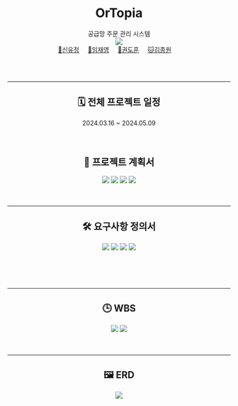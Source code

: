 <div align=center>

# OrTopia
공급망 주문 관리 시스템
<br>
<a href = "https://www.notion.so/c275b28e80d348438337a95a55b7bc56"><img src="https://img.shields.io/badge/Team Notion-ffffff?style=social&logo=Notion&logoColor=black" /></a>
<br>
[🤠신유정](https://github.com/yujeong-shin)&nbsp;&nbsp;&nbsp;&nbsp;&nbsp;[🐻임재영](https://github.com/Hi-Imjaeyoung)&nbsp;&nbsp;&nbsp;&nbsp;&nbsp;[🐼권도훈](https://github.com/kwondohoon1)&nbsp;&nbsp;&nbsp;&nbsp;&nbsp;[🐱김종원](https://github.com/Kimjongwon1)&nbsp;&nbsp;&nbsp;&nbsp;&nbsp;
</div>
<br>
<br>

---
<div align=center>
<h2> 🗓️ 전체 프로젝트 일정 </h2>
2024.03.16 ~ 2024.05.09
<br>
<br>
<br>
  <h2>📝 프로젝트 계획서</h2>
<div align=center>
  <img src="https://github.com/beyond-sw-camp/be03-fin-3team-OrTopia-OMS/blob/main/Docs/%ED%94%84%EB%A1%9C%EC%A0%9D%ED%8A%B8%EA%B3%84%ED%9A%8D%EC%84%9C1.png?raw=true" />
  <img src="https://github.com/beyond-sw-camp/be03-fin-3team-OrTopia-OMS/blob/main/Docs/%ED%94%84%EB%A1%9C%EC%A0%9D%ED%8A%B8%EA%B3%84%ED%9A%8D%EC%84%9C2.png?raw=true" />
  <img src="https://github.com/beyond-sw-camp/be03-fin-3team-OrTopia-OMS/blob/main/Docs/%ED%94%84%EB%A1%9C%EC%A0%9D%ED%8A%B8%EA%B3%84%ED%9A%8D%EC%84%9C3.png?raw=true" />
  <img src="https://github.com/beyond-sw-camp/be03-fin-3team-OrTopia-OMS/blob/main/Docs/%ED%94%84%EB%A1%9C%EC%A0%9D%ED%8A%B8%EA%B3%84%ED%9A%8D%EC%84%9C4.png?raw=true" />
</div>
</div>
<br>
<br>

---
<div align=center>
<h2> 🛠️ 요구사항 정의서 </h2>
  <img src="https://github.com/beyond-sw-camp/be03-fin-3team-OrTopia-OMS/blob/main/Docs/%EC%9A%94%EA%B5%AC%EC%82%AC%ED%95%AD%EC%A0%95%EC%9D%98%EC%84%9C1.png?raw=true" />
  <img src="https://github.com/beyond-sw-camp/be03-fin-3team-OrTopia-OMS/blob/main/Docs/%EC%9A%94%EA%B5%AC%EC%82%AC%ED%95%AD%EC%A0%95%EC%9D%98%EC%84%9C2.png?raw=true" />
  <img src="https://github.com/beyond-sw-camp/be03-fin-3team-OrTopia-OMS/blob/main/Docs/%EC%9A%94%EA%B5%AC%EC%82%AC%ED%95%AD%EC%A0%95%EC%9D%98%EC%84%9C3.png?raw=true" />
  <img src="https://github.com/beyond-sw-camp/be03-fin-3team-OrTopia-OMS/blob/main/Docs/%EC%9A%94%EA%B5%AC%EC%82%AC%ED%95%AD%EC%A0%95%EC%9D%98%EC%84%9C4.png?raw=true" />
</div>
<br>
<br>
<br>
<br>

---
<div align=center>
<h2> 🕒 WBS </h2>
  <img src="https://github.com/beyond-sw-camp/be03-fin-3team-OrTopia-OMS/blob/main/Docs/WBS1.png?raw=true" />
  <img src="https://github.com/beyond-sw-camp/be03-fin-3team-OrTopia-OMS/blob/main/Docs/WBS2.png?raw=true" />
</div>
<br>
<br>

---
<div align=center>
<h2> 🖼️ ERD </h2>
  <img src="https://github.com/beyond-sw-camp/be03-fin-3team-OrTopia-OMS/blob/main/Docs/ERD.png?raw=true" />
</div>

